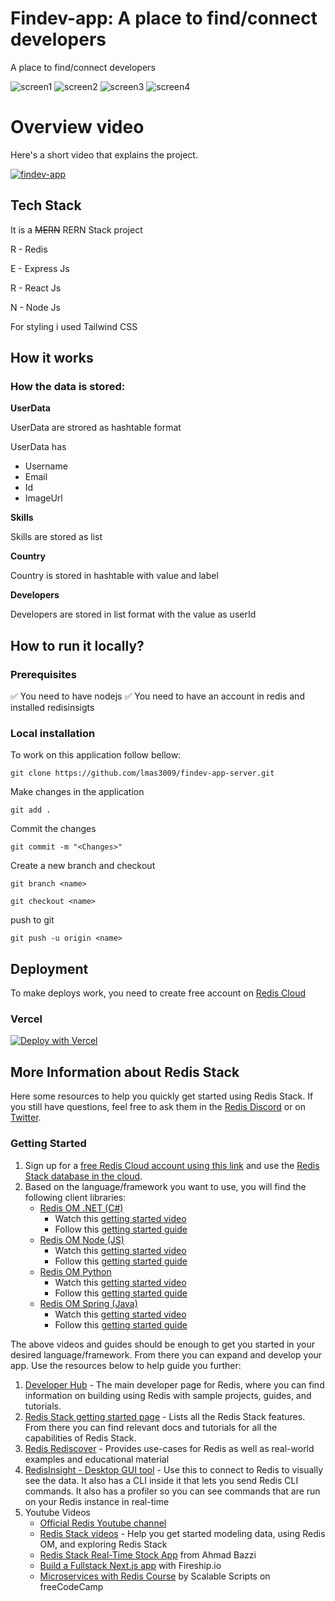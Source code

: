# Findev-app: A place to find/connect developers

A place to find/connect developers

![screen1](https://user-images.githubusercontent.com/60876387/185550923-a52322d2-4522-4577-a1cd-a970a4cd7d24.png)
![screen2](https://user-images.githubusercontent.com/60876387/185550968-916f6fc8-b86d-4cfd-add5-1e8dacce4af1.png)
![screen3](https://user-images.githubusercontent.com/60876387/185550978-edf6cac0-6c86-4d75-8abd-162602f078e8.png)
![screen4](https://user-images.githubusercontent.com/60876387/185550947-15c4bfa6-06dd-4dc8-b1ff-e52c0add16b0.png)


# Overview video

Here's a short video that explains the project.

[![findev-app](https://user-images.githubusercontent.com/60876387/185554419-c53dfcb9-227e-4416-92a0-50c8f4118924.png)](https://youtu.be/QKZ2wWE68e8)



## Tech Stack

It is a ~~MERN~~ RERN Stack project

R - Redis

E - Express Js

R - React Js

N - Node Js

For styling i used Tailwind CSS

## How it works

### How the data is stored:

**UserData**

  UserData are strored as hashtable format
  
  UserData has
   - Username
   - Email
   - Id
   - ImageUrl

**Skills**

  Skills are stored as list 
  
**Country**

  Country is stored in hashtable with value and label
  
**Developers**

  Developers are stored in list format with the value as userId

## How to run it locally?

### Prerequisites

✅ You need to have nodejs
✅ You need to have an account in redis and installed redisinsigts

### Local installation

To work on this application follow bellow:

```
git clone https://github.com/lmas3009/findev-app-server.git
```

Make changes in the application

```
git add .
```

Commit the changes

```
git commit -m "<Changes>"
```

Create a new branch and checkout

```
git branch <name>

git checkout <name>
```

push to git

```
git push -u origin <name>
```



## Deployment

To make deploys work, you need to create free account on [Redis Cloud](https://redis.info/try-free-dev-to)

### Vercel

[![Deploy with Vercel](https://vercel.com/button)](https://vercel.com/new/clone?repository-url=https%3A%2F%2Fgithub.com%2Fvercel%2Fnext.js%2Ftree%2Fcanary%2Fexamples%2Fhello-world)

## More Information about Redis Stack

Here some resources to help you quickly get started using Redis Stack. If you still have questions, feel free to ask them in the [Redis Discord](https://discord.gg/redis) or on [Twitter](https://twitter.com/redisinc).

### Getting Started

1. Sign up for a [free Redis Cloud account using this link](https://redis.info/try-free-dev-to) and use the [Redis Stack database in the cloud](https://developer.redis.com/create/rediscloud).
1. Based on the language/framework you want to use, you will find the following client libraries:
    - [Redis OM .NET (C#)](https://github.com/redis/redis-om-dotnet)
        - Watch this [getting started video](https://www.youtube.com/watch?v=ZHPXKrJCYNA)
        - Follow this [getting started guide](https://redis.io/docs/stack/get-started/tutorials/stack-dotnet/)
    - [Redis OM Node (JS)](https://github.com/redis/redis-om-node)
        - Watch this [getting started video](https://www.youtube.com/watch?v=KUfufrwpBkM)
        - Follow this [getting started guide](https://redis.io/docs/stack/get-started/tutorials/stack-node/)
    - [Redis OM Python](https://github.com/redis/redis-om-python)
        - Watch this [getting started video](https://www.youtube.com/watch?v=PPT1FElAS84)
        - Follow this [getting started guide](https://redis.io/docs/stack/get-started/tutorials/stack-python/)
    - [Redis OM Spring (Java)](https://github.com/redis/redis-om-spring)
        - Watch this [getting started video](https://www.youtube.com/watch?v=YhQX8pHy3hk)
        - Follow this [getting started guide](https://redis.io/docs/stack/get-started/tutorials/stack-spring/)

The above videos and guides should be enough to get you started in your desired language/framework. From there you can expand and develop your app. Use the resources below to help guide you further:

1. [Developer Hub](https://redis.info/devhub) - The main developer page for Redis, where you can find information on building using Redis with sample projects, guides, and tutorials.
1. [Redis Stack getting started page](https://redis.io/docs/stack/) - Lists all the Redis Stack features. From there you can find relevant docs and tutorials for all the capabilities of Redis Stack.
1. [Redis Rediscover](https://redis.com/rediscover/) - Provides use-cases for Redis as well as real-world examples and educational material
1. [RedisInsight - Desktop GUI tool](https://redis.info/redisinsight) - Use this to connect to Redis to visually see the data. It also has a CLI inside it that lets you send Redis CLI commands. It also has a profiler so you can see commands that are run on your Redis instance in real-time
1. Youtube Videos
    - [Official Redis Youtube channel](https://redis.info/youtube)
    - [Redis Stack videos](https://www.youtube.com/watch?v=LaiQFZ5bXaM&list=PL83Wfqi-zYZFIQyTMUU6X7rPW2kVV-Ppb) - Help you get started modeling data, using Redis OM, and exploring Redis Stack
    - [Redis Stack Real-Time Stock App](https://www.youtube.com/watch?v=mUNFvyrsl8Q) from Ahmad Bazzi
    - [Build a Fullstack Next.js app](https://www.youtube.com/watch?v=DOIWQddRD5M) with Fireship.io
    - [Microservices with Redis Course](https://www.youtube.com/watch?v=Cy9fAvsXGZA) by Scalable Scripts on freeCodeCamp
